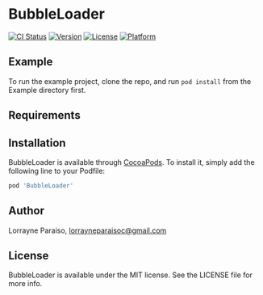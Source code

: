 # BubbleLoader

[![CI Status](https://img.shields.io/travis/paraisolorrayne/BubbleLoader.svg?style=flat)](https://travis-ci.org/paraisolorrayne/BubbleLoader)
[![Version](https://img.shields.io/cocoapods/v/BubbleLoader.svg?style=flat)](https://cocoapods.org/pods/BubbleLoader)
[![License](https://img.shields.io/cocoapods/l/BubbleLoader.svg?style=flat)](https://cocoapods.org/pods/BubbleLoader)
[![Platform](https://img.shields.io/cocoapods/p/BubbleLoader.svg?style=flat)](https://cocoapods.org/pods/BubbleLoader)

## Example

To run the example project, clone the repo, and run `pod install` from the Example directory first.

## Requirements

## Installation

BubbleLoader is available through [CocoaPods](https://cocoapods.org). To install
it, simply add the following line to your Podfile:

```ruby
pod 'BubbleLoader'
```

## Author

Lorrayne Paraiso, lorrayneparaisoc@gmail.com

## License

BubbleLoader is available under the MIT license. See the LICENSE file for more info.

